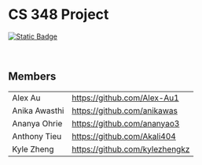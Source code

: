 # CS 348 Project

[![Static Badge](https://img.shields.io/badge/PostgreSQL-336690?style=for-the-badge)](https://www.postgresql.org/)

<br>

## Members
|     |     |
| --- | --- |
| Alex Au | https://github.com/Alex-Au1 |
| Anika Awasthi | https://github.com/anikawas |
| Ananya Ohrie | https://github.com/ananyao3 |
| Anthony Tieu | https://github.com/Akali404 |
| Kyle Zheng | https://github.com/kylezhengkz |
